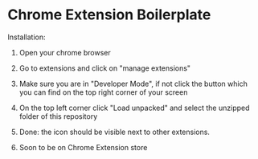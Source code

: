 # Chrome Extension Boilerplate

Installation:

1. Open your chrome browser
2. Go to extensions and click on "manage extensions"
3. Make sure you are in "Developer Mode", if not click the button which you can find on the top right corner of your screen
4. On the top left corner click "Load unpacked" and select the unzipped folder of this repository
5. Done: the icon should be visible next to other extensions.


6. Soon to be on Chrome Extension store